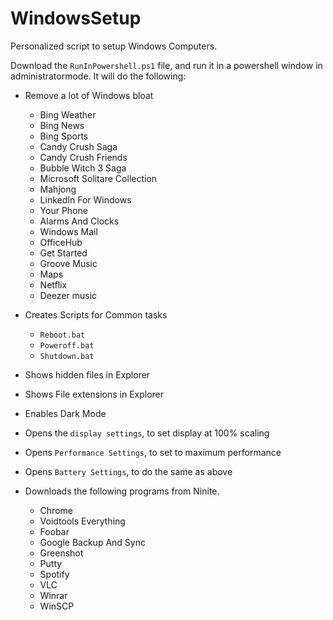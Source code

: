# WindowsSetup
Personalized script to setup Windows Computers. 

Download the `RunInPowershell.ps1` file, and run it in a powershell window in administratormode. It will do the following:

* Remove a lot of Windows bloat 
  * Bing Weather
  * Bing News
  * Bing Sports
  * Candy Crush Saga
  * Candy Crush Friends
  * Bubble Witch 3 Saga
  * Microsoft Solitare Collection
  * Mahjong
  * LinkedIn For Windows
  * Your Phone
  * Alarms And Clocks
  * Windows Mail
  * OfficeHub
  * Get Started
  * Groove Music
  * Maps
  * Netflix
  * Deezer music
  
* Creates Scripts for Common tasks
  * `Reboot.bat`
  * `Poweroff.bat`
  * `Shutdown.bat`

* Shows hidden files in Explorer

* Shows File extensions in Explorer

* Enables Dark Mode

* Opens the `display settings`, to set display at 100% scaling

* Opens `Performance Settings`, to set to maximum performance

* Opens `Battery Settings`, to do the same as above

* Downloads the following programs from Ninite.
  * Chrome
  * Voidtools Everything
  * Foobar
  * Google Backup And Sync
  * Greenshot
  * Putty
  * Spotify
  * VLC
  * Winrar
  * WinSCP
